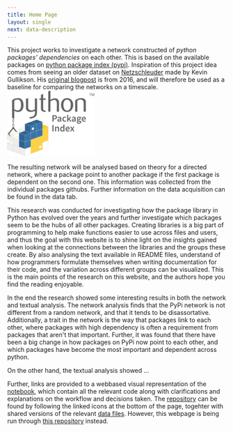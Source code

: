 ```yaml
---
title: Home Page
layout: single
next: data-description
---
```

This project works to investigate a network constructed of _python packages' dependencies_ on each other. This is based on the available packages on [python package index (pypi)](https://pypi.org/). Inspiration of this project idea comes from seeing an older dataset on [Netzschleuder](https://networks.skewed.de/net/python_dependency) made by Kevin Gullikson. His [original blogpost](https://kgullikson88.github.io/blog/pypi-analysis.html) is from 2016, and will therefore be used as a baseline for comparing the networks on a timescale.
<img src="/images/pypi.svg" width="200">

The resulting network will be analysed based on theory for a directed network, where a package point to another package if the first package is dependent on the second one. This information was collected from the individual packages githubs. Further information on the data acquisition can be found in the data tab.

This research was conducted for investigating how the package library in Python has evolved over the years and further investigate which packages seem to be the hubs of all other packages. Creating libraries is a big part of programming to help make functions easier to use across files and users, and thus the goal with this website is to shine light on the insights gained when looking at the connections between the libraries and the groups these create.
By also analysing the text available in README files, understand of how programmers formulate themselves when writing documentation for their code, and the variation across different groups can be visualized. This is the main points of the research on this website, and the authors hope you find the reading enjoyable.

In the end the research showed some interesting results in both the network and textual analysis. The network analysis finds that the PyPi network is not different from a random network, and that it tends to be disassortative. Additionally, a trait in the network is the way that packages link to each other, where packages with high dependency is often a requirement from packages that aren't that important. Further, it was found that there have been a big change in how packages on PyPi now point to each other, and which packages have become the most important and dependent across python.

On the other hand, the textual analysis showed ...

Further, links are provided to a webbased visual representation of the [notebook](explainer-notebook.html), which contain all the relevant code along with clarifications and explanations on the workflow and decisions taken. The [repository](https://github.com/MathiasDamsgaard/Comp_Social_Sci_Assignments) can be found by following the linked icons at the bottom of the page, togehter with shared versions of the relevant [data files](https://drive.google.com/drive/folders/1ds2DuMk6-3qzciHKSTfHVpAQfmKQm407?usp=sharing). However, this webpage is being run through [this repository](https://github.com/MathiasDamsgaard/Comp_Social_Sci_Webpage) instead.
